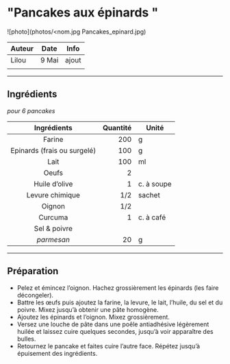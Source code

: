 # "Pancakes aux épinards "

![photo](photos/<nom.jpg Pancakes_epinard.jpg)

| Auteur         | Date           | Info  |
| -------------- |:--------------:| ----- |
| Lilou          | 9 Mai          | ajout |
|                |                |       |

___

## Ingrédients

*pour 6 pancakes*

| Ingrédients               | Quantité     | Unité
|:-------------------------:|-------------:|-------
| Farine                    |           200| g
| Epinards (frais ou surgelé)    |           100| g
| Lait               |            100 | ml
| Oeufs   |            2 | 
| Huile d’olive |            1 | c. à soupe
| Levure chimique |             1/2 |  sachet
| Oignon |            1/2 | 
| Curcuma|            1 | c. à café
| Sel & poivre|            | 
| *parmesan* |            20 | g

___

## Préparation

* Pelez et émincez l’oignon. Hachez grossièrement les épinards (les faire décongeler).
* Battre les œufs puis ajoutez la farine, la levure, le lait, l’huile, du sel et du poivre. Mixez jusqu’à obtenir une pâte homogène.
* Ajoutez les épinards et l’oignon. Mixez grossièrement.
* Versez une louche de pâte dans une poêle antiadhésive légèrement huilée et laissez cuire quelques secondes, jusqu’à voir apparaître des bulles.
* Retournez le pancake et faites cuire l’autre face. Répétez jusqu’à épuisement des ingrédients.
